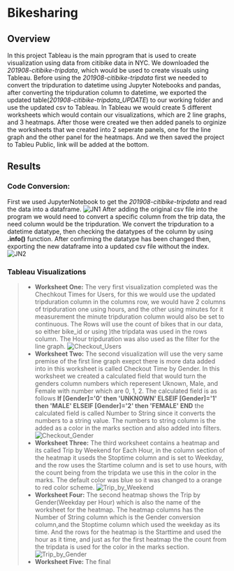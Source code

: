 # Bikesharing

## Overview
In this project Tableau is the main pprogram that is used to create visualization using data from citibike data in NYC. We downloaded the *201908-citibike-tripdata*, which would be used to create visuals using Tableau. Before using the *201908-citibike-tripdata* first we needed to convert the tripduration to datetime using Jupyter Notebooks and pandas, after converting the tripduration column to datetime, we exported the updated table(*201908-citibike-tripdata_UPDATE*) to our working folder and use the updated csv to Tableau. In Tableau we would create 5 different worksheets which would contain our visualizations, which are 2 line graphs, and 3 heatmaps. After those were created we then added panels to orginize the worksheets that we created into 2 seperate panels, one for the line graph and the other panel for the heatmaps. And we then saved the project to Tableu Public, link will be added at the bottom.
## Results
### Code Conversion:
First we used JupyterNotebook to get the *201908-citibike-tripdata* and read the data into a dataframe.
![JN1](https://user-images.githubusercontent.com/97326526/172066630-701bc583-fe0d-4413-ba28-46accec499a1.JPG)
After adding the original csv file into the program we would need to convert a specific column from the trip data, the need column would be the tripduration. We convert the tripduration to a datetime datatype, then checking the datatypes of the column by using **.info()** function. After confirming the datatype has been changed then, exporting the new dataframe into a updated csv file without the index.
![JN2](https://user-images.githubusercontent.com/97326526/172066775-583c4aab-2ee2-46a9-a8e7-88538dcaed27.JPG)
### Tableau Visualizations
> - **Worksheet One:**
The very first visualization completed was the Chechkout Times for Users, for this we would use the updated tripduration column in the columns row, we would have 2 columns of tripduration one using hours, and the other using minutes for it measurement the minute tripduration column would also be set to continuous. The Rows will use the count of bikes that in our data, so either bike_id or using )the tripdata was used in the rows column. The Hour tripduration was also used as the filter for the line graph.
![Checkout_Users](https://user-images.githubusercontent.com/97326526/172067174-8ada5abc-cfdc-4d8e-b977-198091cbde79.JPG)
> - **Worksheet Two:**
> The second visualization will use the very same premise of the first line graph exepct there is more data added into in this worksheet is called Checkout Time by Gender. In this worksheet we created a calculated field that would turn the genders column numbers which reperesent Uknown, Male, and Female with number which are 0, 1, 2. The calculated field is as follows **If [Gender]='0' then 'UNKNOWN' ELSEIF [Gender]='1' then 'MALE' ELSEIF [Gender]='2' then 'FEMALE' END** the calculated field is called Number to String since it converts the numbers to a string value. The numbers to string column is the added as a color in the marks section and also added into filters.
![Checkout_Gender](https://user-images.githubusercontent.com/97326526/172067390-68e21a7f-6a00-4350-950d-1c6748491b57.JPG)
> - **Worksheet Three:**
The third worksheet contains a heatmap and its called Trip by Weekend for Each Hour, in the column section of the heatmap it useds the Stoptime column and is set to Weekday, and the row uses the Startime column and is set to use hours, with the count being from the tripdata we use this in the color in the marks. The default color was blue so it was changed to a orange to red color scheme.
![Trip_by_Weekend](https://user-images.githubusercontent.com/97326526/172067762-5a55e855-2eef-4537-bb93-00d82ab4747c.JPG)
> - **Worksheet Four:**
The second heatmap shows the Trip by Gender(Weekday per Hour) which is also the name of the worksheet for the heatmap. The heatmap columns has the Number of String column which is the Gender conversion column,and the Stoptime column which used the weekday as its time. And the rows for the heatmap is the Starttime and used the hour as it time, and just as for the first heatmap the the count from the tripdata is used for the color in the marks section.
![Trip_by_Gender](https://user-images.githubusercontent.com/97326526/172068120-f2b5a507-6cf1-442c-b980-9f3985639760.JPG)
> - **Worksheet Five:**
The final
